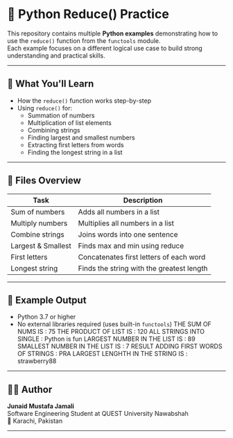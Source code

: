# 🧩 Python Reduce() Practice

This repository contains multiple **Python examples** demonstrating how to use the `reduce()` function from the `functools` module.  
Each example focuses on a different logical use case to build strong understanding and practical skills.

---

## 🚀 What You'll Learn

- How the `reduce()` function works step-by-step  
- Using `reduce()` for:
  - Summation of numbers  
  - Multiplication of list elements  
  - Combining strings  
  - Finding largest and smallest numbers  
  - Extracting first letters from words  
  - Finding the longest string in a list  

---

## 📂 Files Overview

| Task | Description |
|------|--------------|
| Sum of numbers | Adds all numbers in a list |
| Multiply numbers | Multiplies all numbers in a list |
| Combine strings | Joins words into one sentence |
| Largest & Smallest | Finds max and min using reduce |
| First letters | Concatenates first letters of each word |
| Longest string | Finds the string with the greatest length |

---

## 🧠 Example Output
- Python 3.7 or higher  
- No external libraries required (uses built-in `functools`)
THE SUM OF NUMS IS : 75
THE PRODUCT OF LIST IS : 120
ALL STRINGS INTO SINGLE : Python is fun
LARGEST NUMBER IN THE LIST IS : 89
SMALLEST NUMBER IN THE LIST IS : 7
RESULT ADDING FIRST WORDS OF STRINGS : PRA
LARGEST LENGHTH IN THE STRING IS : strawberry88
---

## 🧑‍💻 Author

**Junaid Mustafa Jamali**  
Software Engineering Student at QUEST University Nawabshah  
📍 Karachi, Pakistan

---
